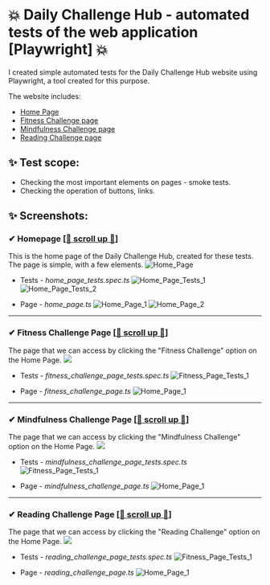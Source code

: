 # :boom: Daily Challenge Hub - automated tests of the web application [Playwright] :boom:

I created simple automated tests for the Daily Challenge Hub website using Playwright, a tool created for this purpose. 

The website includes:

- [Home Page](https://drive.google.com/file/d/12uhVyUfqWHXpCnGBFptiFWQvKGOqcs3A/view?usp=sharing)
- [Fitness Challenge page](https://drive.google.com/file/d/1rNWSTKIp35t-y1BdAD50LR6FJXzmPpNG/view?usp=sharing)
- [Mindfulness Challenge page](https://drive.google.com/file/d/1mlc6vEPNqpOfAoQhVHFw87fR64aO5BAb/view?usp=sharing)
- [Reading Challenge page](https://drive.google.com/file/d/1P9RKx_aUpE_X5qKtgnpEAmbYarNx1ZYz/view?usp=sharing)

## :sparkles: Test scope:
- Checking the most important elements on pages - smoke tests.
- Checking the operation of buttons, links.

## :sparkles: Screenshots:

### <a id="home_page"> ✔ Homepage </a> [[🔼 scroll up 🔼](#top)]
This is the home page of the Daily Challenge Hub, created for these tests. The page is simple, with a few elements.
![Home_Page](https://github.com/mwystup/Daily_Challenge_Hub/blob/images/home_page.png)

* Tests - <i> home_page_tests.spec.ts </i>
![Home_Page_Tests_1](https://github.com/mwystup/Daily_Challenge_Hub/blob/images/home_page_tests_1.png)
![Home_Page_Tests_2](https://github.com/mwystup/Daily_Challenge_Hub/blob/images/home_page_tests_2.png)

* Page - <i> home_page.ts </i>
![Home_Page_1](https://github.com/mwystup/Daily_Challenge_Hub/blob/images/home_page_1.png)
![Home_Page_2](https://github.com/mwystup/Daily_Challenge_Hub/blob/images/home_page_2.png)
_______________
### <a id="home_page"> ✔ Fitness Challenge Page </a> [[🔼 scroll up 🔼](#top)]
The page that we can access by clicking the "Fitness Challenge" option on the Home Page.
![](https://github.com/mwystup/Daily_Challenge_Hub/blob/images/fitness_page.png)

* Tests - <i> fitness_challenge_page_tests.spec.ts </i>
![Fitness_Page_Tests_1](https://github.com/mwystup/Daily_Challenge_Hub/blob/images/fitness_page_tests_1.png)

* Page - <i> fitness_challenge_page.ts </i>
![Home_Page_1](https://github.com/mwystup/Daily_Challenge_Hub/blob/images/fitness_page_1.png)
_______________
### <a id="home_page"> ✔ Mindfulness Challenge Page </a> [[🔼 scroll up 🔼](#top)]
The page that we can access by clicking the "Mindfulness Challenge" option on the Home Page.
![](https://github.com/mwystup/Daily_Challenge_Hub/blob/images/mindfulness_page.png)

* Tests - <i> mindfulness_challenge_page_tests.spec.ts </i>
![Fitness_Page_Tests_1](https://github.com/mwystup/Daily_Challenge_Hub/blob/images/mindfulness_page_tests_1.png)

* Page - <i> mindfulness_challenge_page.ts </i>
![Home_Page_1](https://github.com/mwystup/Daily_Challenge_Hub/blob/images/mindfulness_page_1.png)
_______________
### <a id="home_page"> ✔ Reading Challenge Page </a> [[🔼 scroll up 🔼](#top)]
The page that we can access by clicking the "Reading Challenge" option on the Home Page.
![](https://github.com/mwystup/Daily_Challenge_Hub/blob/images/mindfulness_page.png)

* Tests - <i> reading_challenge_page_tests.spec.ts </i>
![Fitness_Page_Tests_1](https://github.com/mwystup/Daily_Challenge_Hub/blob/images/reading_page_tests_1.png)

* Page - <i> reading_challenge_page.ts </i>
![Home_Page_1](https://github.com/mwystup/Daily_Challenge_Hub/blob/images/reading_page_1.png)
